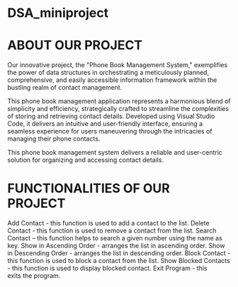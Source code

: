 # DSA_miniproject
# ABOUT OUR PROJECT
Our innovative project, the "Phone Book Management System," exemplifies the power of data structures in orchestrating a meticulously planned, comprehensive, and easily accessible information framework within the bustling realm of contact management.

This phone book management application represents a harmonious blend of simplicity and efficiency, strategically crafted to streamline the complexities of storing and retrieving contact details. Developed using Visual Studio Code, it delivers an intuitive and user-friendly interface, ensuring a seamless experience for users maneuvering through the intricacies of managing their phone contacts.

This phone book management system delivers a reliable and user-centric solution for organizing and accessing contact details.
# FUNCTIONALITIES OF OUR PROJECT
Add Contact - this function is used to add a contact to the list.
Delete Contact - this function is used to remove a contact from the list.
Search Contact – this function  helps to search a given number using the name as key.
Show in Ascending Order - arranges the list in ascending order.
Show in Descending Order - arranges the list in descending order.
Block Contact - this function is used to block a contact from the list.
Show Blocked Contacts - this function is used to display blocked contact.
Exit Program - this exits the program.


